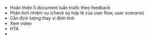 - Hoàn thiện 5 document tuần trước theo feedback
- Phân tích nhiệm vụ (check sự hợp lệ của user flow, user scenario)
- Cần định lượng thay vì định tính
- Xem video
- HTA
- 